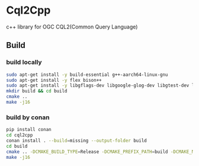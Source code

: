 # Cql2Cpp
c++ library for OGC CQL2(Common Query Language)

## Build

### build locally
```bash
sudo apt-get install -y build-essential g++-aarch64-linux-gnu
sudo apt-get install -y flex bison++
sudo apt-get install -y libgflags-dev libgoogle-glog-dev libgtest-dev libgeos++-dev
mkdir build && cd build
cmake ..
make -j16

```

### build by conan
```bash
pip install conan
cd cql2cpp
conan install . --build=missing --output-folder build
cd build
cmake .. -DCMAKE_BUILD_TYPE=Release -DCMAKE_PREFIX_PATH=build -DCMAKE_MODULE_PATH=build
make -j16
```
